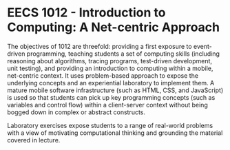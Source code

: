 # EECS 1012 - Introduction to Computing: A Net-centric Approach

The objectives of 1012 are threefold: providing a first exposure to event-driven programming, teaching students a set of computing skills (including reasoning about algorithms, tracing programs, test-driven development, unit testing), and providing an introduction to computing within a mobile, net-centric context. 
It uses problem-based approach to expose the underlying concepts and an experiential laboratory to implement them. A mature mobile software infrastructure (such as HTML, CSS, and JavaScript) is used so that students can pick up key programming concepts (such as variables and control flow) within a client-server context without being bogged down in complex or abstract constructs. 

Laboratory exercises expose students to a range of real-world problems with a view of motivating computational thinking and grounding the material covered in lecture. 
